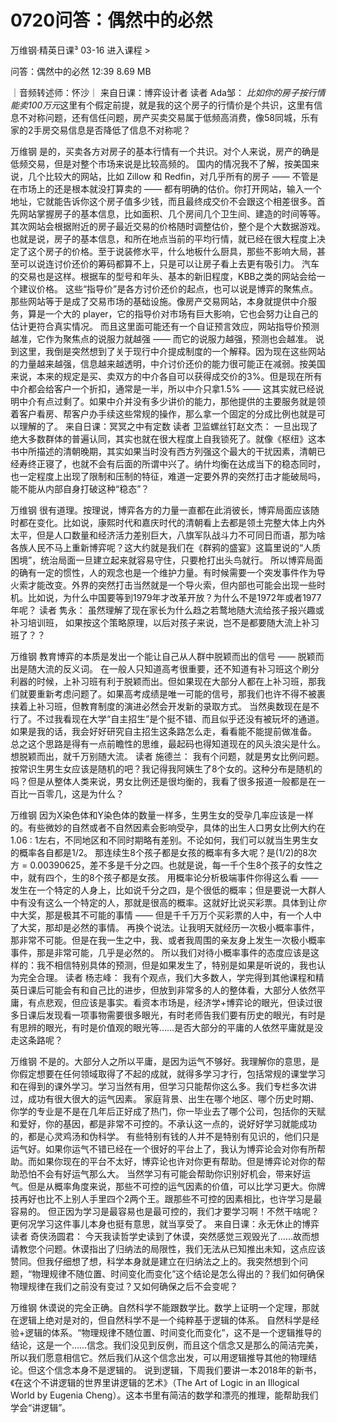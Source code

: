 # 0720问答：偶然中的必然


万维钢·精英日课³
03-16
进入课程 >

问答：偶然中的必然
12:39 8.69 MB

｜音频转述师：怀沙｜
来自日课：博弈设计者
读者 Ada邹：
*比如你的房子按行情能卖100万元*这里有个假定前提，就是我的这个房子的行情价是个共识，这里有信息不对称问题，还有信任问题，房产买卖交易属于低频高消费，像58同城，乐有家的2手房交易信息是否降低了信息不对称呢？

万维钢
是的，买卖各方对房子的基本行情有一个共识。对个人来说，房产的确是低频交易，但是对整个市场来说是比较高频的。
国内的情况我不了解，按美国来说，几个比较大的网站，比如 Zillow 和 Redfin，对几乎所有的房子 —— 不管是在市场上的还是根本就没打算卖的 —— 都有明确的估价。你打开网站，输入一个地址，它就能告诉你这个房子值多少钱，而且最终成交价不会跟这个相差很多。首先网站掌握房子的基本信息，比如面积、几个房间几个卫生间、建造的时间等等。其次网站会根据附近的房子最近交易的价格随时调整估价，整个是个大数据游戏。也就是说，房子的基本信息，和所在地点当前的平均行情，就已经在很大程度上决定了这个房子的价格。至于说装修水平，什么地板什么厨具，那些不影响大局，甚至可以说连讨价还价的筹码都算不上，只是可以让房子看上去更有吸引力。
汽车的交易也是这样。根据车的型号和年头、基本的新旧程度，KBB之类的网站会给一个建议价格。
这些“指导价”是各方讨价还价的起点，也可以说是博弈的聚焦点。那些网站等于是成了交易市场的基础设施。像房产交易网站，本身就提供中介服务，算是一个大的 player，它的指导价对市场有巨大影响，它也会努力让自己的估计更符合真实情况。
而且这里面可能还有一个自证预言效应，网站指导价预测越准，它作为聚焦点的说服力就越强 —— 而它的说服力越强，预测也会越准。
说到这里，我倒是突然想到了关于现行中介提成制度的一个解释。因为现在这些网站的力量越来越强，信息越来越透明，中介讨价还价的能力很可能正在减弱。按美国来说，本来的规定是买、卖双方的中介各自可以获得成交价的3%。但是现在所有中介都会给客户一个折扣，通常是一半，所以中介只拿1.5% —— 这其实就已经说明中介有点过剩了。如果中介并没有多少讲价的能力，那他提供的主要服务就是领着客户看房、帮客户办手续这些常规的操作，那么拿一个固定的分成比例也就是可以理解的了。
来自日课：冥冥之中有定数
读者 卫监螺丝钉赵文杰：
一旦出现了绝大多数群体的普遍认同，其实也就在很大程度上自我锁死了。就像《枢纽》这本书中所描述的清朝晚期，其实如果当时没有西方列强这个最大的干扰因素，清朝已经寿终正寝了，也就不会有后面的所谓中兴了。纳什均衡在达成当下的稳态同时，也一定程度上出现了限制和压制的特征，难道一定要外界的突然打击才能破局吗，能不能从内部自身打破这种“稳态”？

万维钢
很有道理。按理说，博弈各方的力量一直都在此消彼长，博弈局面应该随时都在变化。比如说，康熙时代和嘉庆时代的清朝看上去都是领土完整大体上内外太平，但是人口数量和经济活力差别巨大，八旗军队战斗力不可同日而语，那为啥各族人民不马上重新博弈呢？这大约就是我们在《群鸦的盛宴》这篇里说的“人质困境”，统治局面一旦建立起来就容易守住，只要枪打出头鸟就行。
所以博弈局面的确有一定的惯性，人的观念也是一个维护力量。有时候需要一个突发事件作为导火索才能改变。外界的突然打击当然就是一个导火索，但内部也可能会出现一些时机。比如说，为什么中国要等到1979年才改革开放？为什么不是1972年或者1977年呢？
读者 隽永：
虽然理解了现在家长为什么趋之若鹜地随大流给孩子报兴趣或补习培训班， 如果按这个策略原理，以后对孩子来说，岂不是都要随大流上补习班了？？

万维钢
教育博弈的本质是发出一个能让自己从人群中脱颖而出的信号 —— 脱颖而出是随大流的反义词。
在一般人只知道高考很重要，还不知道有补习班这个刷分利器的时候，上补习班有利于脱颖而出。但如果现在大部分人都在上补习班，那我们就要重新考虑问题了。如果高考成绩是唯一可能的信号，那我们也许不得不被裹挟着上补习班，但教育制度的演进必然会开发新的录取方式。
当然奥数现在是不行了。不过我看现在大学“自主招生”是个挺不错、而且似乎还没有被玩坏的通道。如果是我的话，我会好好研究自主招生这条路怎么走，看看能不能提前做准备。
总之这个思路是得有一点前瞻性的思维，最起码也得知道现在的风头浪尖是什么。想脱颖而出，就千万别随大流。
读者 施德兰：
我有个问题，就是男女比例问题。按常识生男生女应该是随机的吧？我记得我阿姨生了8个女的。这种分布是随机的吗？但是从整体人类来说，男女比例还是很均衡的，我看了很多报道一般都是在一百比一百零几，这是为什么？

万维钢
因为X染色体和Y染色体的数量一样多，生男生女的受孕几率应该是一样的。有些微妙的自然或者不自然因素会影响受孕，具体的出生人口男女比例大约在1.06 : 1左右，不同地区和不同时期略有差别。不论如何，我们可以就当生男生女的概率各自都是1/2。
那连续生8个孩子都是女孩的概率有多大呢？是(1/2)的8次方 = 0.00390625，差不多是千分之四。也就是说，每一千个生8个孩子的女性之中，就有四个，生的8个孩子都是女孩。
用概率论分析极端事件你得这么看 —— 发生在一个特定的人身上，比如说千分之四，是个很低的概率；但是要说一大群人中有没有这么一个特定的人，那就是很高的概率。这就好比说买彩票。具体到让*你*中大奖，那是极其不可能的事情 —— 但是千千万万个买彩票的人中，有一个人中了大奖，那却是必然的事情。
再换个说法。让我明天就经历一次极小概率事件，那非常不可能。但是在我一生之中，我、或者我周围的亲友身上发生一次极小概率事件，那是非常可能，几乎是必然的。
所以我们对待小概率事件的态度应该是这样的：我不相信特别具体的预测，但是如果发生了，特别是如果是听说的，我也认为完全合理。
读者 杨志峰：
我有个观点，我们大多数人，学完得到其他课程和精英日课后可能会有和自己比的进步，但放到非常多的人的整体看，大部分人依然平庸，有点悲观，但应该是事实。看资本市场是，经济学+博弈论的眼光，但读过很多日课后发现看一项事物需要很多眼光，有时老师告我们要有历史的眼光，有时是有思辨的眼光，有时是价值观的眼光等……是否大部分的平庸的人依然平庸就是没走这条路呢？

万维钢
不是的。大部分人之所以平庸，是因为运气不够好。我理解你的意思，是你假定想要在任何领域取得了不起的成就，就得多学习才行，包括常规的课堂学习和在得到的课外学习。学习当然有用，但学习只能帮你这么多。我们专栏多次讲过，成功有很大很大的运气因素。
家庭背景、出生在哪个地区、哪个历史时期、你学的专业是不是在几年后正好成了热门，你一毕业去了哪个公司，包括你的天赋和爱好，你的基因，都是非常不可控的。不承认这一点的，说好好学习就能成功的，都是心灵鸡汤和伪科学。
有些特别有钱的人并不是特别有见识的，他们只是运气好。如果你运气不错已经在一个很好的平台上了，我认为博弈论会对你有所帮助。而如果你现在的平台不太好，博弈论也许对你更有帮助。但是博弈论对你的帮助恐怕不会有好运气那么大。
当然学习有可能会帮助你识别好机会，带来好运气。但是从概率角度来说，那些不可控的运气因素的价值，可以比学习更大。你牌技再好也比不上别人手里四个2两个王。跟那些不可控的因素相比，也许学习是最容易的。
但正因为学习是最容易也是最可控的，我们才要学习啊！不然干啥呢？更何况学习这件事儿本身也挺有意思，就当享受了。
来自日课：永无休止的博弈
读者 奇侠汤圆君：
今天我读哲学史读到了休谟，突然感觉三观毁光了……故而想请教您个问题。休谟指出了归纳法的局限性，我们无法从已知推出未知，这点应该赞同。但我仔细想了想，科学本身就是建立在归纳法之上的。我突然想到个问题，“物理规律不随位置、时间变化而变化”这个结论是怎么得出的？我们如何确保物理规律在我们之前没有变过？又如何确保之后不会变呢？

万维钢
休谟说的完全正确。自然科学不能跟数学比。数学上证明一个定理，那就在逻辑上绝对是对的，但自然科学不是一个纯粹基于逻辑的体系。
自然科学是经验+逻辑的体系。“物理规律不随位置、时间变化而变化”，这不是一个逻辑推导的结论，这是一个……信念。我们没见到反例，而且这个信念又是那么的简洁完美，所以我们愿意相信它。然后我们从这个信念出发，可以用逻辑推导其他的物理结论。但这个信念本身不是逻辑的。
说到逻辑，下周我们要讲一本2018年的新书，《在这个不讲逻辑的世界里讲逻辑的艺术》（The Art of Logic in an Illogical World by Eugenia Cheng）。这本书里有简洁的数学和漂亮的推理，能帮助我们学会“讲逻辑”。